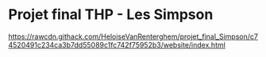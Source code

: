 # Projet final THP - Les Simpson

https://rawcdn.githack.com/HeloiseVanRenterghem/projet_final_Simpson/c74520491c234ca3b7dd55089c1fc742f75952b3/website/index.html
